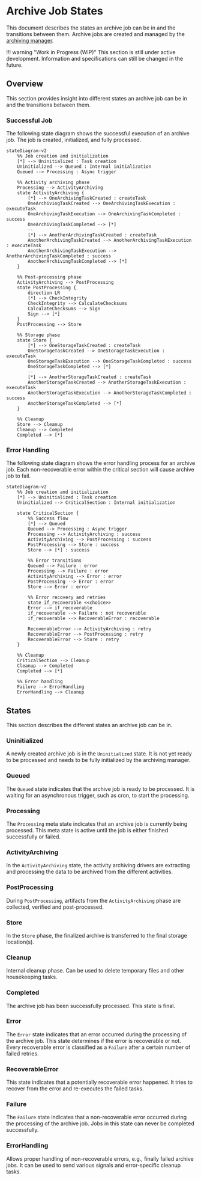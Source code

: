 # Archive Job States

This document describes the states an archive job can be in and the transitions between them. Archive jobs are created
and managed by the [archiving manager](../../components/archiving-manager.md).

!!! warning "Work in Progress (WIP)"
    This section is still under active development. Information and specifications can still be changed in the future.


## Overview

This section provides insight into different states an archive job can be in and the transitions between them.

### Successful Job

The following state diagram shows the successful execution of an archive job. The job is created, initialized, and
fully processed.

```mermaid
stateDiagram-v2
    %% Job creation and initialization
    [*] --> Uninitialized : Task creation
    Uninitialized --> Queued : Internal initialization
    Queued --> Processing : Async trigger
    
    %% Activity archiving phase
    Processing --> ActivityArchiving
    state ActivityArchiving {
        [*] --> OneArchivingTaskCreated : createTask
        OneArchivingTaskCreated --> OneArchivingTaskExecution : executeTask
        OneArchivingTaskExecution --> OneArchivingTaskCompleted : success
        OneArchivingTaskCompleted --> [*]
        --
        [*] --> AnotherArchivingTaskCreated : createTask
        AnotherArchivingTaskCreated --> AnotherArchivingTaskExecution : executeTask
        AnotherArchivingTaskExecution --> AnotherArchivingTaskCompleted : success
        AnotherArchivingTaskCompleted --> [*]
    }
    
    %% Post-processing phase
    ActivityArchiving --> PostProcessing
    state PostProcessing {
        direction LR
        [*] --> CheckIntegrity
        CheckIntegrity --> CalculateChecksums
        CalculateChecksums --> Sign
        Sign --> [*]
    }
    PostProcessing --> Store
    
    %% Storage phase
    state Store {
        [*] --> OneStorageTaskCreated : createTask
        OneStorageTaskCreated --> OneStorageTaskExecution : executeTask
        OneStorageTaskExecution --> OneStorageTaskCompleted : success
        OneStorageTaskCompleted --> [*]
        --
        [*] --> AnotherStorageTaskCreated : createTask
        AnotherStorageTaskCreated --> AnotherStorageTaskExecution : executeTask
        AnotherStorageTaskExecution --> AnotherStorageTaskCompleted : success
        AnotherStorageTaskCompleted --> [*]
    }

    %% Cleanup
    Store --> Cleanup
    Cleanup --> Completed
    Completed --> [*]
```

### Error Handling

The following state diagram shows the error handling process for an archive job. Each non-recoverable error within the
critical section will cause archive job to fail.

```mermaid
stateDiagram-v2
    %% Job creation and initialization
    [*] --> Uninitialized : Task creation
    Uninitialized --> CriticalSection : Internal initialization
    
    state CriticalSection {
        %% Success flow
        [*] --> Queued
        Queued --> Processing : Async trigger
        Processing --> ActivityArchiving : success
        ActivityArchiving --> PostProcessing : success
        PostProcessing --> Store : success
        Store --> [*] : success
        
        %% Error transitions
        Queued --> Failure : error
        Processing --> Failure : error
        ActivityArchiving --> Error : error
        PostProcessing --> Error : error
        Store --> Error : error
        
        %% Error recovery and retries
        state if_recoverable <<choice>>
        Error --> if_recoverable
        if_recoverable --> Failure : not recoverable
        if_recoverable --> RecoverableError : recoverable
        
        RecoverableError --> ActivityArchiving : retry
        RecoverableError --> PostProcessing : retry
        RecoverableError --> Store : retry
    }

    %% Cleanup
    CriticalSection --> Cleanup
    Cleanup --> Completed
    Completed --> [*]
    
    %% Error handling
    Failure --> ErrorHandling
    ErrorHandling --> Cleanup
```


## States

This section describes the different states an archive job can be in.

### Uninitialized

A newly created archive job is in the `Uninitialized` state. It is not yet ready to be processed and needs to be fully
initialized by the archiving manager.

### Queued

The `Queued` state indicates that the archive job is ready to be processed. It is waiting for an asynchronous trigger,
such as cron, to start the processing.

### Processing

The `Processing` meta state indicates that an archive job is currently being processed. This meta state is active until
the job is either finished successfully or failed.

### ActivityArchiving

In the `ActivityArchiving` state, the activity archiving drivers are extracting and processing the data to be archived
from the different activities.

### PostProcessing

During `PostProcessing`, artifacts from the `ActivityArchiving` phase are collected, verified and post-processed.

### Store

In the `Store` phase, the finalized archive is transferred to the final storage location(s).

### Cleanup

Internal cleanup phase. Can be used to delete temporary files and other housekeeping tasks.

### Completed

The archive job has been successfully processed. This state is final.

### Error

The `Error` state indicates that an error occurred during the processing of the archive job. This state determines if
the error is recoverable or not. Every recoverable error is classified as a `Failure` after a certain number of failed
retries.

### RecoverableError

This state indicates that a potentially recoverable error happened. It tries to recover from the error and re-executes
the failed tasks.

### Failure

The `Failure` state indicates that a non-recoverable error occurred during the processing of the archive job. Jobs in
this state can never be completed successfully.

### ErrorHandling

Allows proper handling of non-recoverable errors, e.g., finally failed archive jobs. It can be used to send various
signals and error-specific cleanup tasks.
